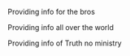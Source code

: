 Providing info for the bros

Providing info all over the world

Providing info of Truth no ministry

